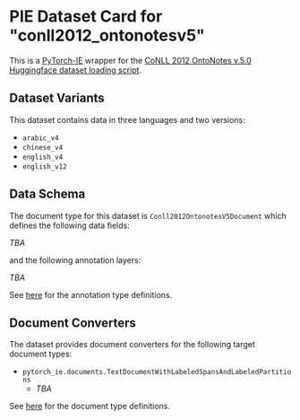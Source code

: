 # PIE Dataset Card for "conll2012_ontonotesv5"

This is a [PyTorch-IE](https://github.com/ChristophAlt/pytorch-ie) wrapper for the
[CoNLL 2012 OntoNotes v.5.0 Huggingface dataset loading script](https://huggingface.co/datasets/DFKI-SLT/conll2012_ontonotesv5).

## Dataset Variants

This dataset contains data in three languages and two versions:

- `arabic_v4`
- `chinese_v4`
- `english_v4`
- `english_v12`

## Data Schema

The document type for this dataset is `Conll2012OntonotesV5Document` which defines the following data fields:

*TBA*

and the following annotation layers:

*TBA*

See [here](https://github.com/ChristophAlt/pytorch-ie/blob/main/src/pytorch_ie/annotations.py) for the annotation type definitions.

## Document Converters

The dataset provides document converters for the following target document types:

- `pytorch_ie.documents.TextDocumentWithLabeledSpansAndLabeledPartitions`
  - *TBA*

See [here](https://github.com/ChristophAlt/pytorch-ie/blob/main/src/pytorch_ie/documents.py) for the document type
definitions.
